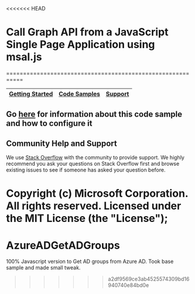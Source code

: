 <<<<<<< HEAD
# Call Graph API from a JavaScript Single Page Application using msal.js
===========================================================

| [Getting Started](https://aka.ms/aadv2)| [Code Samples](https://github.com/azure-samples/) | [Support](https://docs.microsoft.com/azure/active-directory/develop/active-directory-develop-help-support)
| --- | --- | --- |

## Go [here](https://docs.microsoft.com/azure/active-directory/develop/guidedsetups/active-directory-javascriptspa) for information about this code sample and how to configure it

## Community Help and Support

We use [Stack Overflow](http://stackoverflow.com/questions/tagged/azure-active-directory) with the community to provide support. We highly recommend you ask your questions on Stack Overflow first and browse existing issues to see if someone has asked your question before.

Copyright (c) Microsoft Corporation.  All rights reserved. Licensed under the MIT License (the "License");
=======
# AzureADGetADGroups
100% Javascript version to Get AD groups from Azure AD.  Took base sample and made small tweak.
>>>>>>> a2df9569ce3ab4525574309bd16940740e84bd0e

